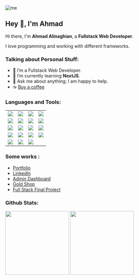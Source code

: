 ![me](https://github.com/ahmadaad62/ahmadaad62/raw/master/assets/me.gif)

## Hey 👋,  I'm Ahmad

Hi there, I'm **Ahmad Alinaghian**, a **Fullstack Web Developer**.

I love programming and working with different frameworks.

### Talking about Personal Stuff:

- 👨 I’m a Fullstack Web Developer.
- 🌱 I’m currently learning **NextJS**.
- 💬 Ask me about anything; I am happy to help.
- ☕  [Buy a coffee](https://www.buymeacoffee.com/anaghian)

#### <h3 align="left">Languages and Tools:</h3>

|  |  |  |  |
|---|---|---|---|
| <image src="https://img.shields.io/badge/HTML5-E34F26?style=for-the-badge&logo=html5&logoColor=white"> | <image src="https://img.shields.io/badge/CSS-239120?&style=for-the-badge&logo=css3&logoColor=white"> | <image src="https://img.shields.io/badge/JavaScript-F7DF1E?style=for-the-badge&logo=javascript&logoColor=black"> | <image src="https://img.shields.io/badge/GitHub-100000?style=for-the-badge&logo=github&logoColor=white"> |
| <image src="https://img.shields.io/badge/NPM-%23000000.svg?style=for-the-badge&logo=npm&logoColor=white"> | <image src="https://img.shields.io/badge/SASS-hotpink.svg?style=for-the-badge&logo=SASS&logoColor=white"> | <image src="https://img.shields.io/badge/netlify-%23000000.svg?style=for-the-badge&logo=netlify&logoColor=%2300C7B7"> | <image src="https://img.shields.io/badge/git-%23F05033.svg?style=for-the-badge&logo=git&logoColor=white">|<image src="https://img.shields.io/badge/github-%23121011.svg?style=for-the-badge&logo=github&logoColor=white"> | <image src="https://img.shields.io/badge/C%23-%23239120.svg?style=for-the-badge&logo=csharp&logoColor=white"> | <image src="https://img.shields.io/badge/Firebase-FFCA28?style=for-the-badge&logo=firebase&logoColor=black"> |
| <image src="https://img.shields.io/badge/MongoDB-47A248?style=for-the-badge&logo=mongodb&logoColor=white"> | <image src="https://img.shields.io/badge/Express-000000?style=for-the-badge&logo=express&logoColor=white"> | <image src="https://img.shields.io/badge/SCSS-hotpink.svg?style=for-the-badge&logo=SASS&logoColor=white"> | <image src="https://img.shields.io/badge/Material--UI-0081CB?style=for-the-badge&logo=material-ui&logoColor=white"> | <image src="https://img.shields.io/badge/Tailwind%20CSS-38B2AC?style=for-the-badge&logo=tailwind-css&logoColor=white">  | <image src="https://img.shields.io/badge/Redux-764ABC?style=for-the-badge&logo=redux&logoColor=white"> | <image src="https://img.shields.io/badge/React-20232A?style=for-the-badge&logo=react&logoColor=61DAFB"> |
| <image src="https://img.shields.io/badge/Node.js-43853D?style=for-the-badge&logo=node.js&logoColor=white"> | <image src="https://img.shields.io/badge/VS%20Code-007ACC?style=for-the-badge&logo=visual-studio-code&logoColor=white"> | <image src="https://img.shields.io/badge/ASP.NET%20Core-512BD4?style=for-the-badge&logo=.net&logoColor=white"> | <image src="https://img.shields.io/badge/Blazor-512BD4?style=for-the-badge&logo=blazor&logoColor=white"> |
| <image src="https://img.shields.io/badge/Jira-0052CC?style=for-the-badge&logo=jira&logoColor=white"> | <image src="https://img.shields.io/badge/Trello-0079BF?style=for-the-badge&logo=trello&logoColor=white"> | <image src="https://img.shields.io/badge/Azure%20DevOps-0078D7?style=for-the-badge&logo=azure-devops&logoColor=white"> |




### Some works :

- <a href="https://ahmadalinaghian.info" target="_blank">Portfolio</a>
- <a href="https://www.linkedin.com/in/ahmad-alinaghian-17a773183/" target="_blank">LinkedIn</a>
- <a href="https://resplendent-liger-fde8c2.netlify.app" target="_blank">Admin Dashboard</a>
- <a href="https://stirring-praline-529562.netlify.app/" target="_blank">Gold Shop</a>
- <a href="https://gold-shop2-aqiq.netlify.app/" target="_blank">Full Stack Final Project</a>



### Github Stats:

<p>
  <img src="https://github-readme-stats.vercel.app/api/top-langs/?username=ahmadad62&count_private=true&theme=dracula" height="200">
  <img src="https://github-readme-stats.vercel.app/api?username=ahmadad62&hide=stars&show_icons=true&theme=dracula&line_height=40" height="200">
</p>
